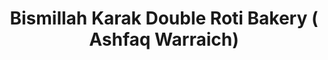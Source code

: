 ---
title: "Bismillah Karak Double Roti Bakery ( Ashfaq Warraich)"
url: /karachi/bismillah-karak-double-roti-bakery-ashfaq-warraich/
shop: Bäckerei
---